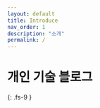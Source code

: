 ```yaml
---
layout: default
title: Introduce
nav_order: 1
description: "소개"
permalink: /
---
```



# 개인 기술 블로그
{: .fs-9 }